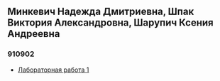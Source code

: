 ## Минкевич Надежда Дмитриевна, Шпак Виктория Александровна, Шарупич Ксения Андреевна    
### 910902 
* [Лабораторная работа 1]()

